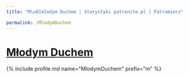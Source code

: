 ```yaml
---
title: "M\u0142odym Duchem | Statystyki patronite.pl | Patromierz"

permalink: /MlodymDuchem
---
```


# [Młodym Duchem](https://patronite.pl/MlodymDuchem)

{% include profile.md name="MlodymDuchem" prefix="m" %}
